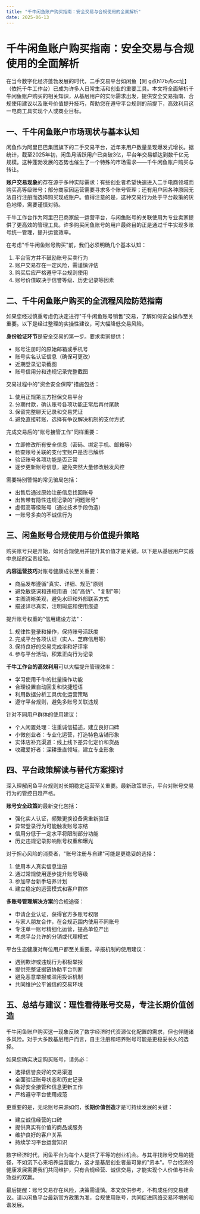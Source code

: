 ```yaml
---
title: "千牛闲鱼账户购买指南：安全交易与合规使用的全面解析"
date: 2025-06-13
---
```

# 千牛闲鱼账户购买指南：安全交易与合规使用的全面解析

在当今数字化经济蓬勃发展的时代，二手交易平台如闲鱼【罔 g点h17b点cc址】（依托千牛工作台）已成为许多人日常生活和创业的重要工具。本文将全面解析千牛闲鱼账户购买的相关知识，从基层用户的实际需求出发，提供安全交易指南、合规使用建议以及账号价值提升技巧，帮助您在遵守平台规则的前提下，高效利用这一电商工具实现个人或商业目标。

## 一、千牛闲鱼账户市场现状与基本认知

闲鱼作为阿里巴巴集团旗下的二手交易平台，近年来用户数量呈现爆发式增长。据统计，截至2025年初，闲鱼月活跃用户已突破3亿，平台年交易额达到数千亿元规模。这种蓬勃发展的态势也催生了一个特殊的市场需求——千牛闲鱼账户购买与转让。

**账户交易现象**的存在源于多种实际需求：有些创业者希望快速进入二手电商领域而购买高等级账号；部分商家因运营需要寻求多个账号管理；还有用户因各种原因无法自行注册而选择购买现成账户。值得注意的是，这种交易行为处于平台政策的灰色地带，需要谨慎对待。

千牛工作台作为阿里巴巴商家统一运营平台，与闲鱼账号的关联使用为专业卖家提供了更高效的管理工具。许多购买闲鱼账号的用户最终目的正是通过千牛实现多账号统一管理，提升运营效率。

在考虑"千牛闲鱼账号购买"前，我们必须明确几个基本认知：
1. 平台官方并不鼓励账号买卖行为
2. 账户交易存在一定风险，需谨慎评估
3. 购买后应严格遵守平台规则使用
4. 账号价值取决于信誉等级、历史记录等因素

## 二、千牛闲鱼账户购买的全流程风险防范指南

如果您经过慎重考虑仍决定进行"千牛闲鱼账号销售"交易，了解如何安全操作至关重要。以下是经过整理的实操性建议，可大幅降低交易风险。

**身份验证环节**是安全交易的第一步。要求卖家提供：
- 账号注册时的原始邮箱或手机号
- 账号实名认证信息（确保可更改）
- 近期登录记录截图
- 账号信用分和违规记录完整截图

交易过程中的"资金安全保障"措施包括：
1. 使用正规第三方担保交易平台
2. 分期付款，确认账号各项功能正常后再付尾款
3. 保留完整聊天记录和交易凭证
4. 避免直接转账，选择有争议解决机制的支付方式

完成交易后的"账号接管工作"同样重要：
- 立即修改所有安全信息（密码、绑定手机、邮箱等）
- 检查账号关联的支付宝账户是否已解绑
- 验证账号各项功能是否正常
- 逐步更新账号信息，避免突然大量修改触发风控

需要特别警惕的常见骗局包括：
- 出售后通过原始注册信息找回账号
- 出售带有隐性违规记录的"问题账号"
- 虚假高等级账号（通过技术手段伪造）
- 一账号多卖的不诚信行为

## 三、闲鱼账号合规使用与价值提升策略

购买账号只是开始，如何合规使用并提升其价值才是关键。以下是从基层用户实践中总结的宝贵经验。

**内容运营技巧**对账号健康成长至关重要：
- 商品发布遵循"真实、详细、规范"原则
- 避免敏感词和违规用语（如"高仿"、"复制"等）
- 主图清晰美观，避免水印和外部联系方式
- 描述详尽真实，注明瑕疵和使用痕迹

提升账号权重的"信用建设方法"：
1. 规律性登录和操作，保持账号活跃度
2. 完成平台各项认证（实人、芝麻信用等）
3. 保持良好的交易完成率和好评率
4. 参与平台活动，积累正向行为记录

**千牛工作台的高效利用**可以大幅提升管理效率：
- 学习使用千牛的批量操作功能
- 合理设置自动回复和快捷短语
- 利用数据分析工具优化运营策略
- 遵守平台规则，避免多账号关联违规

针对不同用户群体的使用建议：
- 个人闲置处理：注重诚信描述，建立良好口碑
- 小微创业者：专业化运营，打造特色店铺形象
- 实体店补充渠道：线上线下差异化定价和货品
- 收藏爱好者：深耕垂直领域，建立专业形象

## 四、平台政策解读与替代方案探讨

深入理解闲鱼平台规则对长期稳定运营至关重要。最新政策显示，平台对账号交易行为的管控日趋严格。

**账号安全政策**的最新变化包括：
- 强化实人认证，频繁更换设备需重新验证
- 异常登录行为可能触发账号冻结
- 信用分低于一定水平将限制部分功能
- 历史违规记录影响账号权重和曝光

对于担心风险的消费者，"账号注册与自建"可能是更稳妥的选择：
1. 使用本人真实信息注册
2. 通过常规使用逐步提升账号等级
3. 参加平台新手培养计划
4. 建立稳定的运营模式和客户群体

**多账号管理解决方案**的合规途径：
- 申请企业认证，获得官方多账号权限
- 与家人朋友合作，在合规范围内使用不同账号
- 专注单一账号精细化运营，提高单位产出
- 考虑平台允许的分销或代理模式

平台生态健康对每位用户都至关重要。举报机制的使用建议：
- 遇到欺诈或违规行为积极举报
- 提供完整证据链协助平台判断
- 避免恶意举报或滥用投诉机制
- 共同维护公平诚信的交易环境

## 五、总结与建议：理性看待账号交易，专注长期价值创造

千牛闲鱼账户购买这一现象反映了数字经济时代资源优化配置的需求，但也伴随诸多风险。对于大多数基层用户而言，自主注册和培养账号可能是更稳妥长久的选择。

如果您确实决定购买账号，请务必：
- 选择信誉良好的交易渠道
- 全面验证账号状态和历史记录
- 做好安全接管和信息更新工作
- 严格遵守平台使用规范

更重要的是，无论账号来源如何，**长期价值创造**才是可持续发展的关键：
- 建立诚信经营的口碑
- 提供真实有价值的商品或服务
- 维护良好的客户关系
- 持续学习平台运营知识

数字经济时代，闲鱼平台为每个人提供了平等的创业机会。与其寻找账号交易的捷径，不如沉下心来培养运营能力，这才是基层创业者最可靠的"资本"。平台经济的健康发展需要我们共同维护，只有合规经营、诚信交易，才能实现个人价值与社会效益的双赢。

最后提醒：账号交易存在风险，决策需谨慎。本文仅供参考，不构成任何交易建议。请以闲鱼平台最新官方政策为准，合规使用账号，共同促进网络交易环境的和谐发展。

